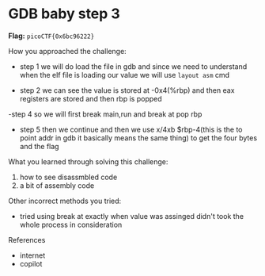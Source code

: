 # GDB baby step 3

**Flag:** `picoCTF{0x6bc96222}`

How you approached the challenge:

- step 1
we will do load the file in gdb and since we need to understand when the elf file is loading our value we will use `layout asm` cmd

- step 2
  we can see the value is stored at -0x4(%rbp) and then eax registers are stored and then rbp is popped

-step 4
 so we will first break main,run and break at pop rbp 
- step 5
  then we continue and then we use x/4xb $rbp-4(this is the to point addr in gdb it basically means the same thing) to get the four bytes and the flag

What you learned through solving this challenge:

1. how to see disassmbled code
2. a bit of assembly code

Other incorrect methods you tried:

- tried using break at exactly when value was assinged didn't took the whole process in consideration


References

- internet
- copilot
  
